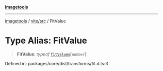 [**imagetools**](../../../README.md)

***

[imagetools](../../../modules.md) / [vite/src](../README.md) / FitValue

# Type Alias: FitValue

> **FitValue**: *typeof* [`fitValues`](../variables/fitValues.md)\[`number`\]

Defined in: packages/core/dist/transforms/fit.d.ts:3

